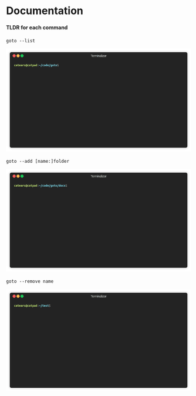 # Documentation

#### TLDR for each command

`goto --list`

![GIF Usage of List Command](https://github.com/CatEars/goto/raw/master/docs/tldr/list.gif)

`goto --add [name:]folder`

![GIF Usage of Add Command](https://github.com/CatEars/goto/raw/master/docs/tldr/add.gif)

`goto --remove name`

![GIF Usage of Remove Command](https://github.com/CatEars/goto/raw/master/docs/tldr/remove.gif)
